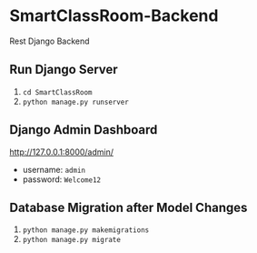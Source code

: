 # SmartClassRoom-Backend
Rest Django Backend

## Run Django Server
1. `cd SmartClassRoom`
2. `python manage.py runserver`

## Django Admin Dashboard
http://127.0.0.1:8000/admin/

- username: `admin`
- password: `Welcome12`

## Database Migration after Model Changes

1. `python manage.py makemigrations`
2. `python manage.py migrate`